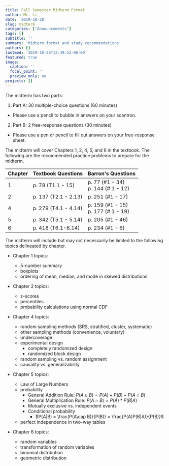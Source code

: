 ```yaml
---
title: Fall Semester Midterm Format
author: Mr. Li
date: '2019-10-28'
slug: midterm
categories: ["Announcements"]
tags: []
subtitle: ''
summary: 'Midterm format and study recommendations'
authors: []
lastmod: '2019-10-28T12:39:52-06:00'
featured: true
image:
  caption: ''
  focal_point: ''
  preview_only: no
projects: []
---
```


The midterm has two parts:

1) Part A: 30 multiple-choice questions (60 minutes)

  * Please use a pencil to bubble in answers on your scantron.
    
2) Part B: 2 free-response questions (30 minutes)

  * Please use a pen or pencil to fill out answers on your free-response sheet.
    
The midterm will cover Chapters 1, 2, 4, 5, and 6 in the textbook. The following are the recommended practice problems to prepare for the midterm.


| Chapter   | Textbook Questions | Barron's Questions   |
|-----------|-----------------------------------------------------------|-----|
| 1 | p. 78 (T1.1 - 15)    | p. 77 (#1 - 34) <br> p. 144 (# 1 - 12)  | 
| 2 | p. 137 (T2.1 - 2.13) | p. 251 (#1 - 17)        |    
| 4 | p. 279 (T4.1 - 4.14) | p. 159 (#1 - 15) <br> p. 177 (# 1 - 19) |
| 5 | p. 342 (T5.1 - 5.14) | p. 205 (#1 - 46)      |
| 6 | p. 418 (T6.1-6.14)   | p. 234 (#1 - 6)       |



The midterm will include but may not necessarily be limited to the following topics delineated by chapter.

* Chapter 1 topics:
  - 5-number summary
  - boxplots
  - ordering of mean, median, and mode in skewed distributions
  
  
* Chapter 2 topics:
    - z-scores
    - percentiles
    - probability calculations using normal CDF
    
    
* Chapter 4 topics:
  - random sampling methods (SRS, stratified, cluster, systematic)
  - other sampling methods (convenience, voluntary)
  - undercoverage
  - experimental design
      + completely randomized design
      + randomized block design
  - random sampling vs. random assignment
  - causality vs. generalizability
  
  
* Chapter 5 topics:
  - Law of Large Numbers
  - probability
      + General Addition Rule: $P(A\cup B) = P(A) + P(B) - P(A\cap B)$
      + General Multiplication Rule: $P(A\cap B) = P(A)*P(B|A)$
      + Mutually exclusive vs. independent events
      + Conditional probability
          * $P(A|B) = \frac{P(A\cap B)}{P(B)} = \frac{P(A)P(B|A)}{P(B)}$
  - perfect independence in two-way tables
  
  
* Chapter 6 topics:
  - random variables
  - transformation of random variables
  - binomial distribution
  - geometric distribution
      
  

